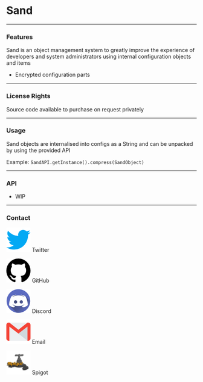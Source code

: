 # Sand

---

### Features

Sand is an object management system to greatly improve the experience of developers and system administrators using
internal configuration objects and items

* Encrypted configuration parts

---

### License Rights

Source code available to purchase on request privately

---

### Usage

Sand objects are internalised into configs as a String and can be unpacked by using the provided API

Example: ```SandAPI.getInstance().compress(SandObject)```

---

### API ###

* WIP

---

### Contact

[![Twitter](readme-assets/twitter.png)](https://twitter.com/) Twitter

[![GitHub](readme-assets/github.png)](https://github.com/) GitHub

[![Discord](readme-assets/discord.png)](https://discord.com/) Discord

[![Email](readme-assets/gmail.png)](https://gmail.com/) Email

[![Spigot](readme-assets/spigot_64x.png)](https://github.com/) Spigot